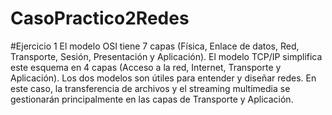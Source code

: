 # CasoPractico2Redes
#Ejercicio 1
El modelo OSI tiene 7 capas (Física, Enlace de datos, Red, Transporte, Sesión, Presentación y Aplicación).
El modelo TCP/IP simplifica este esquema en 4 capas (Acceso a la red, Internet, Transporte y Aplicación). Los dos modelos son útiles para entender y diseñar redes. En este caso, la transferencia de archivos y el streaming multimedia se gestionarán principalmente en las capas de Transporte y Aplicación.
